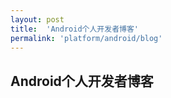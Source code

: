```yaml
---
layout: post
title:  'Android个人开发者博客'
permalink: 'platform/android/blog'
---
```


## Android个人开发者博客

